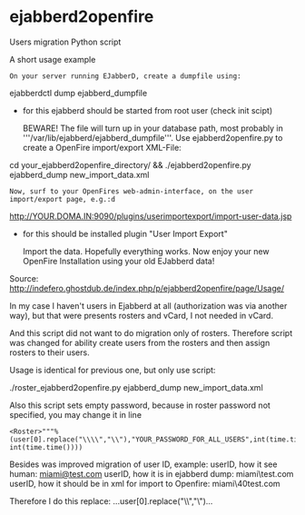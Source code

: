 ejabberd2openfire
=================

Users migration Python script


A short usage example

    On your server running EJabberD, create a dumpfile using:

ejabberdctl dump ejabberd_dumpfile

 - for this ejabberd should be started from root user (check init scipt)

    BEWARE! The file will turn up in your database path, most probably in '''/var/lib/ejabberd/ejabberd_dumpfile'''.
    Use ejabberd2openfire.py to create a OpenFire import/export XML-File:

cd your_ejabberd2openfire_directory/ && ./ejabberd2openfire.py ejabberd_dump new_import_data.xml

    Now, surf to your OpenFires web-admin-interface, on the user import/export page, e.g.:d

http://YOUR.DOMA.IN:9090/plugins/userimportexport/import-user-data.jsp

 - for this should be installed plugin "User Import Export"

    Import the data. Hopefully everything works. Now enjoy your new OpenFire Installation using your old EJabberd data!

 Source: 
 http://indefero.ghostdub.de/index.php/p/ejabberd2openfire/page/Usage/


 In my case I haven't users in Ejabberd at all (authorization was via another way),
 but that were presents rosters and vCard, I not needed in vCard.

 And this script did not want to do migration only of rosters.
 Therefore script was changed for ability create users from the rosters
 and then assign rosters to their users.

 Usage is identical for previous one, but only use script:

./roster_ejabberd2openfire.py ejabberd_dump new_import_data.xml

Also this script sets empty password, because in roster password not specified,
you may change it in line

    <Roster>"""%(user[0].replace("\\\\","\\"),"YOUR_PASSWORD_FOR_ALL_USERS",int(time.time()), int(time.time())))

Besides was improved migration of user ID, example:
userID, how it see human:
	miami@test.com
userID, how it is in ejabberd dump:
	miami\\test.com
userID, how it should be in xml for import to Openfire:
	miami\40test.com

Therefore I do this replace:
	...user[0].replace("\\\\","\\")...